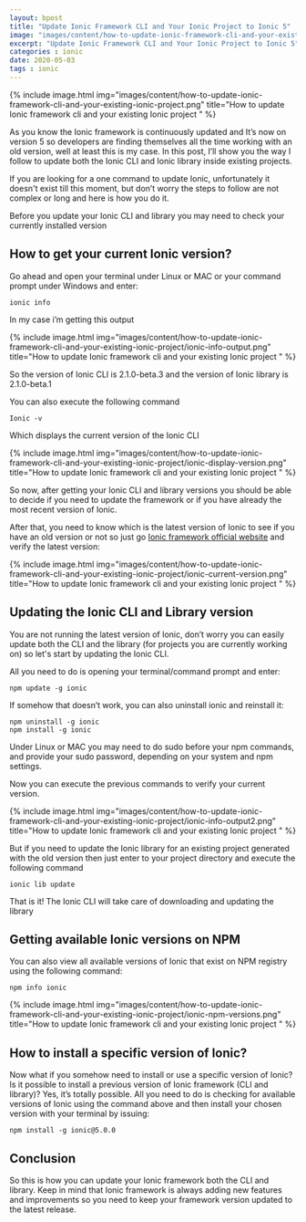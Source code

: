 ```yaml
---
layout: bpost
title: "Update Ionic Framework CLI and Your Ionic Project to Ionic 5"
image: "images/content/how-to-update-ionic-framework-cli-and-your-existing-ionic-project.png"
excerpt: "Update Ionic Framework CLI and Your Ionic Project to Ionic 5"
categories : ionic
date: 2020-05-03
tags : ionic 
---
```


{% include image.html
   img="images/content/how-to-update-ionic-framework-cli-and-your-existing-ionic-project.png"
       title="How to update Ionic framework cli and your existing Ionic project "
%}




As you know the Ionic framework is continuously updated and It’s now on version 5 
so developers are finding themselves all the time working with an old version, well at least this is my case. In this post, I’ll show you the way I follow to update both the Ionic CLI and Ionic library inside existing projects.

If you are looking for a one command to update Ionic, unfortunately it doesn't exist till this moment, but don’t worry the steps to follow are not complex or long and here is how you do it. 

Before you update your Ionic CLI and library you may need to check your currently installed version

## How to get your current Ionic version?


Go ahead and open your terminal under Linux or MAC or your command prompt under Windows and enter: 

    ionic info
		
In my case i’m getting this output 

{% include image.html
   img="images/content/how-to-update-ionic-framework-cli-and-your-existing-ionic-project/ionic-info-output.png"
       title="How to update Ionic framework cli and your existing Ionic project "
%} 


So the version of Ionic CLI is 2.1.0-beta.3 and the version of Ionic library is 2.1.0-beta.1

You can also execute the following command

	Ionic -v

Which displays the current version of the Ionic CLI 

{% include image.html
   img="images/content/how-to-update-ionic-framework-cli-and-your-existing-ionic-project/ionic-display-version.png"
       title="How to update Ionic framework cli and your existing Ionic project "
%} 


So now, after getting your Ionic CLI and library versions you should be able to decide if you need to update the framework or if you have already the most recent version of Ionic.

After that, you need to know which is the latest version of Ionic to see if you have an old version or not so just go [Ionic framework official website](https://ionicframework.com) and verify the latest version:

{% include image.html
   img="images/content/how-to-update-ionic-framework-cli-and-your-existing-ionic-project/ionic-current-version.png"
       title="How to update Ionic framework cli and your existing Ionic project "
%} 

## Updating the Ionic CLI and Library version 


You are not running the latest version of Ionic, don’t worry you can easily update both the CLI and the library (for projects you are currently working on) so let's start by updating the Ionic CLI. 

All you need to do is opening your terminal/command prompt and enter: 

	npm update -g ionic 

If somehow that doesn’t work, you can also uninstall ionic and reinstall it: 

	npm uninstall -g ionic 
	npm install -g ionic

Under Linux or MAC you may need to do sudo before your npm commands, and provide your sudo password, depending on your system and npm settings.

Now you can execute the previous commands to verify your current version.

{% include image.html
   img="images/content/how-to-update-ionic-framework-cli-and-your-existing-ionic-project/ionic-info-output2.png"
       title="How to update Ionic framework cli and your existing Ionic project "
%} 



But if you need to update the Ionic library for an existing project generated with the old version then just enter to your project directory and execute the following command 

    ionic lib update


That is it! The Ionic CLI will take care of downloading and updating the library 

## Getting available Ionic versions on NPM


You can also view all available versions of Ionic that exist on NPM registry using the following command:
    
    npm info ionic

{% include image.html
   img="images/content/how-to-update-ionic-framework-cli-and-your-existing-ionic-project/ionic-npm-versions.png"
       title="How to update Ionic framework cli and your existing Ionic project "
%} 



## How to install a specific version of Ionic?

Now what if you somehow need to install or use a specific version of Ionic? Is it possible to install a previous version of Ionic framework (CLI and library)? Yes, it’s totally possible. All you need to do is checking for available versions of Ionic using the command above and then install your chosen version with your terminal by issuing: 

    npm install -g ionic@5.0.0

## Conclusion

So this is how you can update your Ionic framework both the CLI and library. Keep in mind that Ionic framework is always adding new features and improvements so you need to keep your framework version updated to the latest release.













